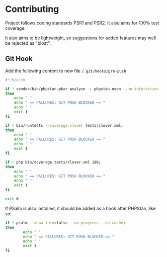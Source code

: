 # Contributing

Project follows coding standards PSR1 and PSR2. It also aims for 100% test coverage.

It also aims to be lightweight, so suggestions for added features may well be rejected as "bloat".

## Git Hook

Add the following content to new file `/.git/hooks/pre-push`
```bash
#!/bin/sh

if ! vendor/bin/phpstan.phar analyse -c phpstan.neon --no-interaction --no-progress;
then
    echo " "
    echo " == FAILURES: GIT PUSH BLOCKED == "
    echo " "
    exit 1
fi

if ! bin/runtests --coverage-clover tests/clover.xml;
then
    echo " "
    echo " == FAILURES: GIT PUSH BLOCKED == "
    echo " "
    exit 1
fi

if ! php bin/coverage tests/clover.xml 100;
then
    echo " "
    echo " == FAILURES: GIT PUSH BLOCKED == "
    echo " "
    exit 1
fi

exit 0
```

If PSalm is also installed, it should be added as a hook after PHPStan, like so:
```bash
if ! psalm --show-info=false --no-progress --no-cache;
then
        echo " "
        echo " == FAILURES: GIT PUSH BLOCKED == "
        echo " "
        exit 1
fi
```
